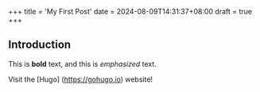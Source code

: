+++
title = 'My First Post'
date = 2024-08-09T14:31:37+08:00
draft = true
+++
## Introduction

This is **bold** text, and this is *emphasized* text.

Visit the [Hugo] (https://gohugo.io) website!
